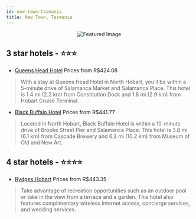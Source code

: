 ```yaml
---
id: new-town-tasmania
title: New Town, Tasmania
---
```


<center><img src="https://i.travelapi.com/hotels/1000000/50000/48000/47964/bc60aace_z.jpg" alt="Featured Image" /></center>


##  3 star hotels - ⭐️⭐️⭐️

-    [Queens Head Hotel](https://us.hurb.com/hotels/new-town/queens-head-hotel-JNP-JP513404?cmp=18055) Prices from R$424.08
   > With a stay at Queens Head Hotel in North Hobart, you'll be within a 5-minute drive of Salamanca Market and Salamanca Place. This hotel is 1.4 mi (2.2 km) from Constitution Dock and 1.8 mi (2.9 km) from Hobart Cruise Terminal.
-    [Black Buffalo Hotel](https://us.hurb.com/hotels/new-town/black-buffalo-hotel-JNP-JP097149?cmp=18055) Prices from R$441.77
   > Located in North Hobart, Black Buffalo Hotel is within a 10-minute drive of Brooke Street Pier and Salamanca Place. This hotel is 3.8 mi (6.1 km) from Cascade Brewery and 6.3 mi (10.2 km) from Museum of Old and New Art.

##  4 star hotels - ⭐️⭐️⭐️⭐️

-    [Rydges Hobart](https://us.hurb.com/hotels/new-town/rydges-hobart-JNP-JP300280?cmp=18055) Prices from R$443.35
   > Take advantage of recreation opportunities such as an outdoor pool or take in the view from a terrace and a garden. This hotel also features complimentary wireless Internet access, concierge services, and wedding services.
